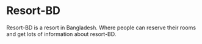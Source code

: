 # Resort-BD
Resort-BD is a resort in Bangladesh. Where people can reserve their rooms and get lots of information about resort-BD.
